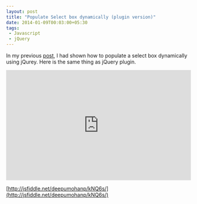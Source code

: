 ```yaml
---
layout: post
title: "Populate Select box dynamically (plugin version)"
date: 2014-01-09T00:03:00+05:30
tags:
 - Javascript
 - jQuery
---
```


In my previous [post](/populate-select-box-options-dynamically/), I had
shown how to populate a select box dynamically using jQurey. Here is the same
thing as jQuery plugin.

<iframe width="100%" height="300" src="http://jsfiddle.net/deepumohanp/kNQ6s/embedded/" allowfullscreen="allowfullscreen" frameborder="0"></iframe>

[http://jsfiddle.net/deepumohanp/kNQ6s/](http://jsfiddle.net/deepumohanp/kNQ6s/)
